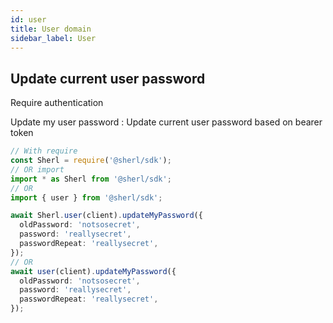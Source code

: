 ```yaml
---
id: user
title: User domain
sidebar_label: User
---
```


## Update current user password
<span class="badge badge--warning">Require authentication</span>

Update my user password :
Update current user password based on bearer token

```ts
// With require
const Sherl = require('@sherl/sdk');
// OR import
import * as Sherl from '@sherl/sdk';
// OR
import { user } from '@sherl/sdk';

await Sherl.user(client).updateMyPassword({
  oldPassword: 'notsosecret',
  password: 'reallysecret',
  passwordRepeat: 'reallysecret',
});
// OR
await user(client).updateMyPassword({
  oldPassword: 'notsosecret',
  password: 'reallysecret',
  passwordRepeat: 'reallysecret',
});
```